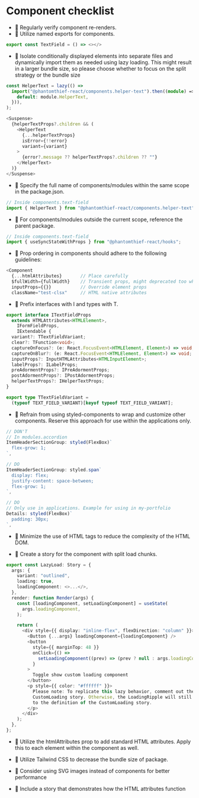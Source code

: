# Component checklist

- 🧩 Regularly verify component re-renders.
- 🧩 Utilize named exports for components.

```typescript
export const TextField = () => <></>
```

- 🧩 Isolate conditionally displayed elements into separate files and dynamically import them as needed using lazy loading. This might result in a larger bundle size, so please choose whether to focus on the split strategy or the bundle size

```typescript
const HelperText = lazy(() =>
  import("@phantomthief-react/components.helper-text").then((module) => ({
    default: module.HelperText,
  })),
);

<Suspense>
  {helperTextProps?.children && (
    <HelperText
      {...helperTextProps}
      isError={!!error}
      variant={variant}
    >
      {error?.message ?? helperTextProps?.children ?? ""}
    </HelperText>
  )}
</Suspense>
```

- 🧩 Specify the full name of components/modules within the same scope in the package.json.

```typescript
// Inside components.text-field
import { HelperText } from "@phantomthief-react/components.helper-text";
```

- 🧩 For components/modules outside the current scope, reference the parent package.

```typescript
// Inside components.text-field
import { useSyncStateWithProps } from "@phantomthief-react/hooks";
```

- 🧩 Prop ordering in components should adhere to the following guidelines:

```typescript
<Component
  {...htmlAttributes}       // Place carefully
  $fullWidth={fullWidth}    // Transient props, might deprecated too when use TaiwindCSS
  inputProps={{}}           // Override element props
  className="test-clsx"     // HTML native attributes
```

- 🧩 Prefix interfaces with I and types with T.

```typescript
export interface ITextFieldProps
  extends HTMLAttributes<HTMLElement>,
    IFormFieldProps,
    IExtendable {
  variant?: TTextFieldVariant;
  clear?: TFunction<void>;
  captureOnFocus?: (e: React.FocusEvent<HTMLElement, Element>) => void;
  captureOnBlur?: (e: React.FocusEvent<HTMLElement, Element>) => void;
  inputProps?: InputHTMLAttributes<HTMLInputElement>;
  labelProps?: ILabelProps;
  preAdormentProps?: IPreAdormentProps;
  postAdormentProps?: IPostAdormentProps;
  helperTextProps?: IHelperTextProps;
}

export type TTextFieldVariant =
  (typeof TEXT_FIELD_VARIANT)[keyof typeof TEXT_FIELD_VARIANT];
```

- 🧩 Refrain from using styled-components to wrap and customize other components. Reserve this approach for use within the applications only.

```typescript
// DON'T
// In modules.accordion
ItemHeaderSectionGroup: styled(FlexBox)`
  flex-grow: 1;
`,

// DO
ItemHeaderSectionGroup: styled.span`
  display: flex;
  justify-content: space-between;
  flex-grow: 1;
`,

// DO
// Only use in applications. Example for using in my-portfolio
Details: styled(FlexBox)`
  padding: 30px;
`,
```

- 🧩 Minimize the use of HTML tags to reduce the complexity of the HTML DOM.

- 🧩 Create a story for the component with split load chunks.

```typescript
export const LazyLoad: Story = {
  args: {
    variant: "outlined",
    loading: true,
    loadingComponent: <>...</>,
  },
  render: function Render(args) {
    const [loadingComponent, setLoadingComponent] = useState(
      args.loadingComponent,
    );

    return (
      <div style={{ display: "inline-flex", flexDirection: "column" }}>
        <Button {...args} loadingComponent={loadingComponent} />
        <button
          style={{ marginTop: 48 }}
          onClick={() =>
            setLoadingComponent((prev) => (prev ? null : args.loadingComponent))
          }
        >
          Toggle show custom loading component
        </button>
        <p style={{ color: "#ffffff" }}>
          Please note: To replicate this lazy behavior, comment out the
          CustomLoading story. Otherwise, the LoadingRipple will still load due
          to the definition of the CustomLoading story.
        </p>
      </div>
    );
  },
};
```

- 🧩 Utilize the htmlAttributes prop to add standard HTML attributes. Apply this to each element within the component as well.

- 🧩 Utilize Tailwind CSS to decrease the bundle size of package.

- 🧩 Consider using SVG images instead of components for better performance

- 🧩 Include a story that demonstrates how the HTML attributes function
